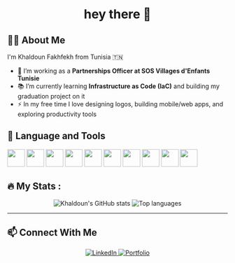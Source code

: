 <h1 align="center"> hey there 👋 </h1>

## 👨‍💻 About Me

I'm Khaldoun Fakhfekh from Tunisia 🇹🇳  
- 🤝 I’m working as a **Partnerships Officer at SOS Villages d'Enfants Tunisie**  
- 📚 I’m currently learning **Infrastructure as Code (IaC)** and building my graduation project on it  
- ⚡ In my free time I love designing logos, building mobile/web apps, and exploring productivity tools  

## 🧰 Language and Tools

<p align="left">
  <img src="https://cdn.jsdelivr.net/gh/devicons/devicon/icons/androidstudio/androidstudio-original.svg" width="40" height="40"/>
  <img src="https://cdn.jsdelivr.net/gh/devicons/devicon/icons/vscode/vscode-original.svg" width="40" height="40"/>
  <img src="https://cdn.jsdelivr.net/gh/devicons/devicon/icons/flutter/flutter-original.svg" width="40" height="40"/>
  <img src="https://cdn.jsdelivr.net/gh/devicons/devicon/icons/dart/dart-original.svg" width="40" height="40"/>
  <img src="https://cdn.jsdelivr.net/gh/devicons/devicon/icons/php/php-original.svg" width="40" height="40"/>
  <img src="https://cdn.jsdelivr.net/gh/devicons/devicon/icons/mysql/mysql-original.svg" width="40" height="40"/>
  <img src="https://cdn.jsdelivr.net/gh/devicons/devicon/icons/canva/canva-original.svg" width="40" height="40"/>
  <img src="https://cdn.jsdelivr.net/gh/devicons/devicon/icons/figma/figma-original.svg" width="40" height="40"/>
  <img src="https://cdn.jsdelivr.net/gh/devicons/devicon/icons/photoshop/photoshop-plain.svg" width="40" height="40"/>
  <img src="https://cdn.jsdelivr.net/gh/devicons/devicon/icons/illustrator/illustrator-plain.svg" width="40" height="40"/>
</p>

## 🔥 My Stats :

<p align="center">
  <img src="https://github-readme-stats.vercel.app/api?username=IbnKhhaldounXCIX&show_icons=true&theme=radical" alt="Khaldoun's GitHub stats" />
  <img src="https://github-readme-stats.vercel.app/api/top-langs/?username=IbnKhhaldounXCIX&layout=compact&theme=radical" alt="Top languages" />
</p>

---

## 📫 Connect With Me

<p align="center">
  <a href="https://www.linkedin.com/in/khaldounfakhfekh/" target="_blank">
    <img src="https://img.shields.io/badge/LinkedIn-Khaldoun_Fakhfekh-blue?style=for-the-badge&logo=linkedin" alt="LinkedIn">
  </a>
  <a href="https://khaldounfx.github.io/portfolio/" target="_blank">
    <img src="https://img.shields.io/badge/Portfolio-Visit_Now-orange?style=for-the-badge&logo=google-chrome" alt="Portfolio">
  </a>
</p>
